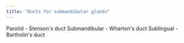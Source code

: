 ```yaml
---
title: "Ducts for submandibular glands"
---
```

Parotid - Stenson's duct
Submandibular - Wharton's duct
Sublingual - Bartholin's duct

